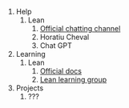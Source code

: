 1. Help
	1. Lean
		1. [Official chatting channel](https://leanprover.zulipchat.com/)
		2. Horatiu Cheval
		3. Chat GPT
2. Learning
	1. Lean
		1. [Official docs](https://lean-lang.org/documentation/)
  		2. [Lean learning group](https://www.maths.ed.ac.uk/~pkinnear/leancourse/)
3. Projects
	1. ???

